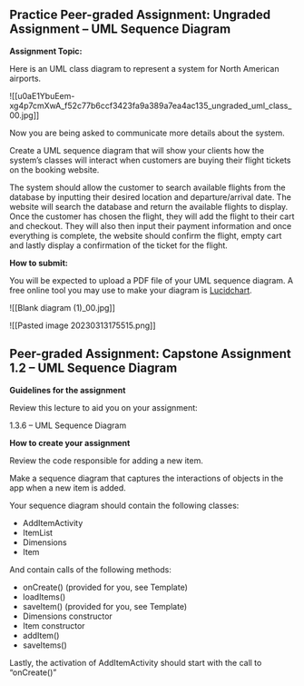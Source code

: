 ## Practice Peer-graded Assignment: Ungraded Assignment – UML Sequence Diagram

**Assignment Topic:**

Here is an UML class diagram to represent a system for North American airports.

![[u0aE1YbuEem-xg4p7cmXwA_f52c77b6ccf3423fa9a389a7ea4ac135_ungraded_uml_class_00.jpg]]

Now you are being asked to communicate more details about the system.

Create a UML sequence diagram that will show your clients how the system’s classes will interact when customers are buying their flight tickets on the booking website.

The system should allow the customer to search available flights from the database by inputting their desired location and departure/arrival date. The website will search the database and return the available flights to display. Once the customer has chosen the flight, they will add the flight to their cart and checkout. They will also then input their payment information and once everything is complete, the website should confirm the flight, empty cart and lastly display a confirmation of the ticket for the flight.

**How to submit:**

You will be expected to upload a PDF file of your UML sequence diagram. A free online tool you may use to make your diagram is [Lucidchart](https://www.lucidchart.com/).

![[Blank diagram (1)_00.jpg]]

![[Pasted image 20230313175515.png]]

## Peer-graded Assignment: Capstone Assignment 1.2 – UML Sequence Diagram

**Guidelines for the assignment**

Review this lecture to aid you on your assignment:

1.3.6 – UML Sequence Diagram

**How to create your assignment**

Review the code responsible for adding a new item.

Make a sequence diagram that captures the interactions of objects in the app when a new item is added.

Your sequence diagram should contain the following classes:

-   AddItemActivity
-   ItemList
-   Dimensions
-   Item

And contain calls of the following methods:

-   onCreate() (provided for you, see Template)
-   loadItems()
-   saveItem() (provided for you, see Template)
-   Dimensions constructor
-   Item constructor
-   addItem()
-   saveItems()

Lastly, the activation of AddItemActivity should start with the call to “onCreate()”

